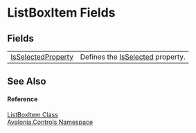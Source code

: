 # ListBoxItem Fields




## Fields
<table>
<tr>
<td><a href="F_Avalonia_Controls_ListBoxItem_IsSelectedProperty">IsSelectedProperty</a></td>
<td>Defines the <a href="P_Avalonia_Controls_ListBoxItem_IsSelected">IsSelected</a> property.</td>
</tr>
</table>

## See Also


#### Reference
<a href="T_Avalonia_Controls_ListBoxItem">ListBoxItem Class</a>  
<a href="N_Avalonia_Controls">Avalonia.Controls Namespace</a>  

